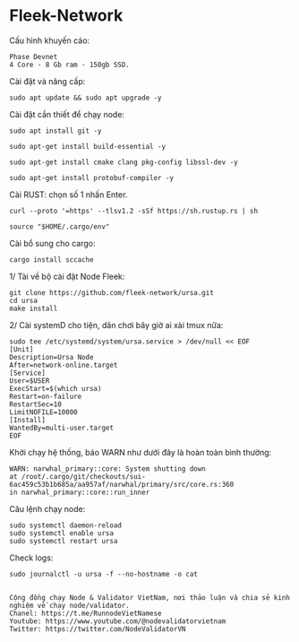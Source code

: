 # Fleek-Network

Cấu hình khuyến cáo:

    Phase Devnet
    4 Core - 8 Gb ram - 150gb SSD.

Cài đặt và nâng cấp:

    sudo apt update && sudo apt upgrade -y
    
Cài đặt cần thiết để chạy node:

    sudo apt install git -y

    sudo apt-get install build-essential -y
    
    sudo apt-get install cmake clang pkg-config libssl-dev -y
    
    sudo apt-get install protobuf-compiler -y
    
    
Cài RUST: chọn số 1 nhấn Enter.

    curl --proto '=https' --tlsv1.2 -sSf https://sh.rustup.rs | sh
    
    source "$HOME/.cargo/env"
    
Cài bổ sung cho cargo:

    cargo install sccache
   
1/ Tài về bộ cài đặt Node Fleek:

    git clone https://github.com/fleek-network/ursa.git
    cd ursa
    make install
    
 2/ Cài systemD cho tiện, dân chơi bây giờ ai xài tmux nữa:
 
    sudo tee /etc/systemd/system/ursa.service > /dev/null << EOF
    [Unit]
    Description=Ursa Node
    After=network-online.target
    [Service]
    User=$USER
    ExecStart=$(which ursa)
    Restart=on-failure
    RestartSec=10
    LimitNOFILE=10000
    [Install]
    WantedBy=multi-user.target
    EOF

Khởi chạy hệ thống, báo WARN như dưới đây là hoàn toàn bình thường:


    WARN: narwhal_primary::core: System shutting down
    at /root/.cargo/git/checkouts/sui-6ac459c53b1b685a/aa957af/narwhal/primary/src/core.rs:360
    in narwhal_primary::core::run_inner

Câu lệnh chạy node:

    sudo systemctl daemon-reload
    sudo systemctl enable ursa
    sudo systemctl restart ursa

Check logs:

    sudo journalctl -u ursa -f --no-hostname -o cat   
    
    
    Cộng đồng chạy Node & Validator VietNam, nơi thảo luận và chia sẻ kinh nghiệm về chạy node/validator.
    Chanel: https://t.me/RunnodeVietNamese
    Youtube: https://www.youtube.com/@nodevalidatorvietnam
    Twitter: https://twitter.com/NodeValidatorVN
    
    
